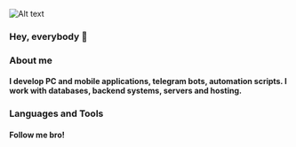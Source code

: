 ![Alt text](https://media.giphy.com/media/l2qJnXbUzQAeY/giphy.gif)

### Hey, everybody 🙈

### About me 

#### I develop PC and mobile applications, telegram bots, automation scripts. I work with databases, backend systems, servers and hosting.


### Languages and Tools

#### Follow me bro!


